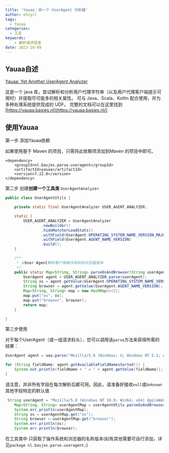 ```yaml
---
title: 'Yauaa：另一个 UserAgent 分析器'
author: ehzyil
tags:
  - Yauaa
categories:
  - 工具
keywords:
    - 解析请求信息
date: 2023-10-09 
---
```


## Yauaa自述
[Yauaa: Yet Another UserAgent Analyzer](https://github.com/nielsbasjes/yauaa/blob/main/README.md#yauaa-yet-another-useragent-analyzer)

这是一个 java 库，尝试解析和分析用户代理字符串（以及用户代理客户端提示可用时）并提取尽可能多的相关属性。
可与 Java、Scala、Kotlin 配合使用，并为多种处理系统提供现成的 UDF。
完整的文档可以在这里找到[https://yauaa.basjes.nl](https://yauaa.basjes.nl/)

## 使用Yauaa

第一步 添加Yauaa依赖

如果使用基于 Maven 的项目，只需将此依赖项添加到Maven 的项目中即可。

```
<dependency>
    <groupId>nl.basjes.parse.useragent</groupId>
    <artifactId>yauaa</artifactId>
    <version>7.22.0</version>
</dependency>
```

第二步 创建**创建一个工具类**  `UserAgentAnalyzer`.

```java
public class UserAgentUtils {

    private static final UserAgentAnalyzer USER_AGENT_ANALYZER;

    static {
        USER_AGENT_ANALYZER = UserAgentAnalyzer
                .newBuilder()
                .hideMatcherLoadStats()
                .withField(UserAgent.OPERATING_SYSTEM_NAME_VERSION_MAJOR)
                .withField(UserAgent.AGENT_NAME_VERSION)
                .build();
    }

    /**
     * 从User-Agent解析客户端操作系统和浏览器版本
     */
    public static Map<String, String> parseOsAndBrowser(String userAgent) {
        UserAgent agent = USER_AGENT_ANALYZER.parse(userAgent);
        String os = agent.getValue(UserAgent.OPERATING_SYSTEM_NAME_VERSION_MAJOR);
        String browser = agent.getValue(UserAgent.AGENT_NAME_VERSION);
        Map<String, String> map = new HashMap<>(2);
        map.put("os", os);
        map.put("browser", browser);
        return map;
    }

}
```

第三步使用

对于每个UserAgent（或一组请求标头），您可以调用该`parse`方法来获得所需的结果：

```java
UserAgent agent = uaa.parse("Mozilla/5.0 (Windows; U; Windows NT 5.1; en-US; rv:1.8.1.11) Gecko/20071127 Firefox/2.0.0.11");

for (String fieldName: agent.getAvailableFieldNamesSorted()) {
    System.out.println(fieldName + " = " + agent.getValue(fieldName));
}
```

请注意，并非所有字段在每次解析后都可用。因此，请准备好接收`null`或`Unknown`其他字段特定的默认值

```java
 String userAgent = "Mozilla/5.0 (Windows NT 10.0; Win64; x64) AppleWebKit/537.36 (KHTML, like Gecko) Chrome/91.0.4472.77 Safari/537.36";
    Map<String, String> userAgentMap = userAgentUtils.parseOsAndBrowser(userAgent);
    System.err.println(userAgentMap);
    String os = userAgentMap.get("os");
    String browser = userAgentMap.get("browser");
    System.err.println(os);
    System.err.println(browser);
```

在工具类中 只获取了操作系统和浏览器的名称版本(如有其他需要可自行添加，详见`package nl.basjes.parse.useragent;`) 

